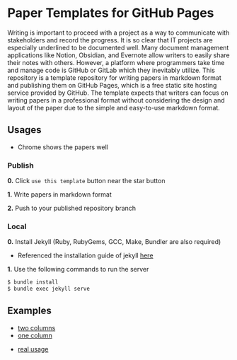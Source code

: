 # Paper Templates for GitHub Pages

Writing is important to proceed with a project as a way to communicate with stakeholders and record the progress. It is so clear that IT projects are especially underlined to be documented well. Many document management applications like Notion, Obsidian, and Evernote allow writers to easily share their notes with others. However, a platform where programmers take time and manage code is GitHub or GitLab which they inevitably utilize. This repository is a template repository for writing papers in markdown format and publishing them on GitHub Pages, which is a free static site hosting service provided by GitHub. The template expects that writers can focus on writing papers in a professional format without considering the design and layout of the paper due to the simple and easy-to-use markdown format.

## Usages

* Chrome shows the papers well

### Publish

**0.** Click `use this template` button near the star button

**1.** Write papers in markdown format

**2.** Push to your published repository branch

### Local

**0.** Install Jekyll (Ruby, RubyGems, GCC, Make, Bundler are also required)

* Referenced the installation guide of jekyll [here](https://jekyllrb.com/docs/installation/#requirements)

**1.** Use the following commands to run the server

``` bash
$ bundle install
$ bundle exec jekyll serve
```

## Examples

+ [two columns](https://dev-onejun.github.io/paper-templates-for-github-pages/examples/two-columns.html)
+ [one column](https://dev-onejun.github.io/paper-templates-for-github-pages/examples/one-column.html)

- [real usage](https://dev-onejun.github.io/paper-templates-for-github-pages/examples/usage.pdf)
